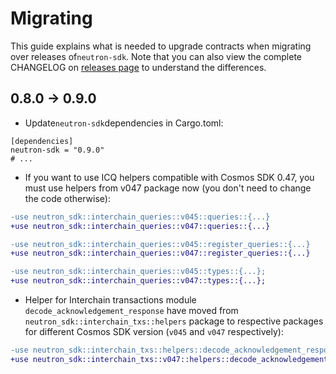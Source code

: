 # Migrating

This guide explains what is needed to upgrade contracts when migrating over releases of`neutron-sdk`. Note that you can
also view the complete CHANGELOG on [releases page](https://github.com/neutron-org/neutron-sdk/releases) to understand
the
differences.

## 0.8.0 -> 0.9.0

* Update`neutron-sdk`dependencies in Cargo.toml:

```
[dependencies]
neutron-sdk = "0.9.0"
# ...
```

* If you want to use ICQ helpers compatible with Cosmos SDK 0.47, you must use helpers from v047 package now (you don't
  need to change the code otherwise):

```diff
-use neutron_sdk::interchain_queries::v045::queries::{...}
+use neutron_sdk::interchain_queries::v047::queries::{...}

-use neutron_sdk::interchain_queries::v045::register_queries::{...}
+use neutron_sdk::interchain_queries::v047::register_queries::{...}

-use neutron_sdk::interchain_queries::v045::types::{...};
+use neutron_sdk::interchain_queries::v047::types::{...};
```

* Helper for Interchain transactions module `decode_acknowledgement_response` have moved
  from `neutron_sdk::interchain_txs::helpers` package to respective packages for different Cosmos SDK version (`v045`
  and `v047` respectively):

```diff
-use neutron_sdk::interchain_txs::helpers::decode_acknowledgement_response;
+use neutron_sdk::interchain_txs::v047::helpers::decode_acknowledgement_response;
```